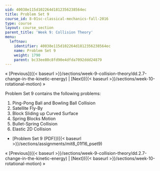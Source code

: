 ```yaml
---
uid: 40038e115d102264d1812356238564ec
title: Problem Set 9
course_id: 8-01sc-classical-mechanics-fall-2016
type: course
layout: course_section
parent_title: 'Week 9: Collision Theory'
menu:
  leftnav:
    identifier: 40038e115d102264d1812356238564ec
    name: Problem Set 9
    weight: 1790
    parent: bc33ee80c8fd90e4dfda7092ddd24879
---
```


« [Previous]({{< baseurl >}}/sections/week-9-collision-theory/dd.2.7-change-in-the-kinetic-energy) | [Next]({{< baseurl >}}/sections/week-10-rotational-motion) »

Problem Set 9 contains the following problems:

1.  Ping-Pong Ball and Bowling Ball Collision
2.  Satellite Fly-By
3.  Block Sliding up Curved Surface
4.  Spring Blocks Motion
5.  Bullet-Spring Collision
6.  Elastic 2D Collision

*   [Problem Set 9 (PDF)]({{< baseurl >}}/sections/assignments/mit8_01f16_pset9)

« [Previous]({{< baseurl >}}/sections/week-9-collision-theory/dd.2.7-change-in-the-kinetic-energy) | [Next]({{< baseurl >}}/sections/week-10-rotational-motion) »